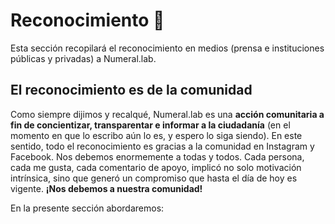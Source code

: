 # Reconocimiento 🌊

Esta sección recopilará el reconocimiento en medios (prensa e instituciones públicas y privadas) a Numeral.lab. 

## El reconocimiento es de la comunidad

Como siempre dijimos y recalqué, Numeral.lab es una **acción comunitaria a fin de concientizar, transparentar e informar a la ciudadanía** (en el momento en que lo escribo aún lo es, y espero lo siga siendo). En este sentido, todo el reconocimiento es gracias a la comunidad en Instagram y Facebook. Nos debemos enormemente a todas y todos. Cada persona, cada me gusta, cada comentario de apoyo, implicó no solo motivación intrínsica, sino que generó un compromiso que hasta el día de hoy es vigente. **¡Nos debemos a nuestra comunidad!**

En la presente sección abordaremos:

```{tableofcontents}
```
